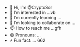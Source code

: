 - 👋 Hi, I’m @CryptoSor
- 👀 I’m interested in ...vb
- 🌱 I’m currently learning ...
- 💞️ I’m looking to collaborate on ...
- 📫 How to reach me ...gfh
- 😄 Pronouns: ...
- ⚡ Fun fact: ...
662
<!---
CryptoSor/CryptoSor is a ✨ special ✨ repository because its `README.md` (this file) appears on your GitHub profile.
You can click the Preview link to take a look at your changes.
--->
